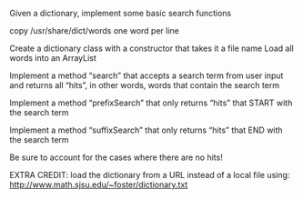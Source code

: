 Given a dictionary, implement some basic search functions

copy /usr/share/dict/words
one word per line

Create a dictionary class with a constructor that takes it a file name
Load all words into an ArrayList

Implement a method “search” that accepts a search term from user input and returns all “hits”, in other words, words that contain the search term

Implement a method “prefixSearch” that only returns “hits” that START with the search term

Implement a method “suffixSearch” that only returns “hits” that END with the search term

Be sure to account for the cases where there are no hits!


EXTRA CREDIT: 
load the dictionary from a URL instead of a local file using:
http://www.math.sjsu.edu/~foster/dictionary.txt
